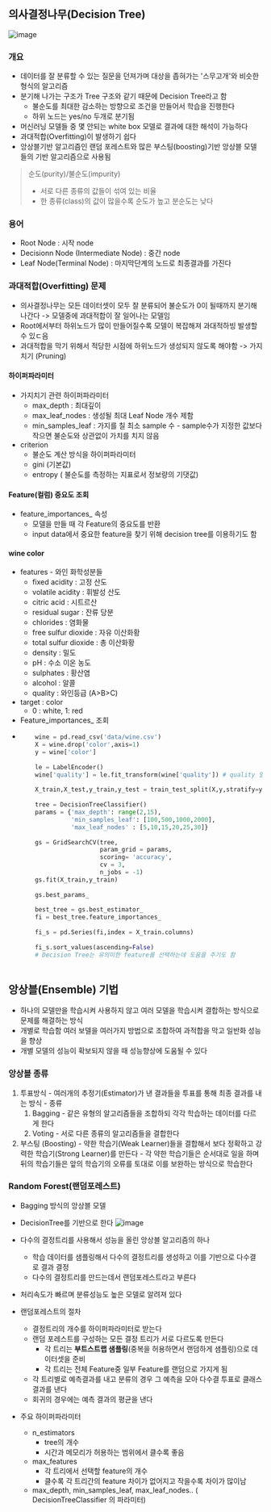 ## 의사결정나무(Decision Tree)
![image](https://user-images.githubusercontent.com/76146752/112937121-116b4f80-9162-11eb-9f98-ead0ab7e187f.png)

### 개요
 - 데이터를 잘 분류할 수 있는 질문을 던져가며 대상을 좁혀가는 '스무고개'와 비슷한 형식의 알고리즘
 - 분기해 나가는 구조가 Tree 구조와 같기 때문에 Decision Tree라고 함
    - 불순도를 최대한 감소하는 방향으로 조건을 만들어서 학습을 진행한다
    - 하위 노드는 yes/no 두개로 분기됨
 - 머신러닝 모델들 중 몇 안되는 white box 모델로 결과에 대한 해석이 가능하다
 - 과대적합(Overfitting)이 발생하기 쉽다
 - 앙상블기반 알고리즘인 랜덤 포레스트와 많은 부스팅(boosting)기반 앙상블 모델들의 기반 알고리즘으로 사용됨
 > 순도(purity)/불순도(impurity)
 >  - 서로 다른 종류의 값들이 섞여 있는 비율
 >  - 한 종류(class)의 값이 많을수록 순도가 높고 분순도는 낮다

### 용어
  - Root Node : 시작 node
  - Decisionn Node (Intermediate Node) : 중간 node
  - Leaf Node(Terminal Node) : 마지막단계의 노드로 최종결과를 가진다

### 과대적합(Overfitting) 문제
  - 의사결정나무는 모든 데이터셋이 모두 잘 분류되어 불순도가 0이 될때까지 분기해 나간다 -> 모델중에 과대적합이 잘 일어나는 모델임
  - Root에서부터 하위노드가 많이 만들어질수록 모델이 복잡해져 과대적하빙 발생할 수 있ㄷ음
  - 과대적합을 막기 위해서 적당한 시점에 하위노드가 생성되지 않도록 해야함 -> 가지치기 (Pruning)
 
 #### 하이퍼파라미터
  - 가지치기 관련 하이퍼파라미터
    - max_depth : 최대깊이
    - max_leaf_nodes : 생성될 최대 Leaf Node 개수 제함
    - min_samples_leaf : 가지를 칠 최소 sample 수 - sample수가 지정한 값보다 작으면 불순도와 상관없이 가치를 치지 않음
  - criterion
    - 불순도 계산 방식을 하이퍼파라미터
    - gini (기본값)
    - entropy ( 불순도를 측정하는 지표로서 정보량의 기댓값)
 
 #### Feature(컬럼) 중요도 조회
  - feature_importances_ 속성
    - 모델을 만들 때 각 Feature의 중요도를 반환
    - input data에서 중요한 feature을 찾기 위해 decision tree를 이용하기도 함

  #### wine color
   - features
    - 와인 화학성분들
        - fixed acidity : 고정 산도
        - volatile acidity : 휘발성 산도
        - citric acid : 시트르산
        - residual sugar : 잔류 당분
        - chlorides : 염화물
        - free sulfur dioxide : 자유 이산화황
        - total sulfur dioxide : 총 이산화황
        - density : 밀도
        - pH : 수소 이온 농도
        - sulphates : 황산염
        - alcohol : 알콜
      - quality : 와인등급 (A>B>C)
   - target : color
      - 0 : white, 1: red
  - Feature_importances_ 조회
  - 
    ``` python
        wine = pd.read_csv('data/wine.csv')
        X = wine.drop('color',axis=1)
        y = wine['color']
        
        le = LabelEncoder()
        wine['quality'] = le.fit_transform(wine['quality']) # quality 열이 문자열 이므로 라벨링 해줌(전처리)
        
        X_train,X_test,y_train,y_test = train_test_split(X,y,stratify=y, random_state=1)
        
        tree = DecisionTreeClassifier()
        params = {'max_depth': range(2,15),
                  'min_samples_leaf': [100,500,1000,2000],
                  'max_leaf_nodes' : [5,10,15,20,25,30]}
        
        gs = GridSearchCV(tree,
                          param_grid = params,
                          scoring= 'accuracy',
                          cv = 3,
                          n_jobs = -1)
        gs.fit(X_train,y_train)
        
        gs.best_params_
        
        best_tree = gs.best_estimator_
        fi = best_tree.feature_importances_
        
        fi_s = pd.Series(fi,index = X_train.columns)
        
        fi_s.sort_values(ascending=False)
        # Decision Tree는 유의미한 feature를 선택하는데 도움을 주기도 함
        
 ## 앙상블(Ensemble) 기법
  - 하나의 모델만을 학습시켜 사용하지 않고 여러 모델을 학습시켜 결합하는 방식으로 문제를 해결하는 방식
  - 개별로 학습함 여러 보델을 여러가지 방법으로 조합하여 과적합을 막고 일반화 성능을 향상
  - 개별 모델의 성능이 확보되지 않을 때 성능향상에 도움될 수 있다

  ### 앙상블 종류
   1. 투표방식
    - 여러개의 추정기(Estimator)가 낸 결과들을 투표를 통해 최종 결과를 내는 방식
    - 종류
      1. Bagging - 같은 유형의 알고리즘들을 조합하되 각각 학습하는 데이터를 다르게 한다
      2. Voting - 서로 다른 종류의 알고리즘들을 결합한다
   2. 부스팅 (Boosting)
    - 약한 학습기(Weak Learner)들을 결합해서 보다 정확하고 강력한 학습기(Strong Learner)를 만든다
    - 각 약한 학습기들은 순서대로 일을 하며 뒤의 학습기들은 앞의 학습기의 오류를 토대로 이를 보완하는 방식으로 학습한다

  ### Random Forest(랜덤포레스트)
  
   - Bagging 방식의 앙상블 모델
   - DecisionTree를 기반으로 한다
   ![image](https://user-images.githubusercontent.com/76146752/112974159-1db8d200-918d-11eb-9c68-e2ba17ab4e1c.png)

   - 다수의 결정트리를 사용해서 성능을 올린 앙상블 알고리즘의 하나
      - 학습 데이터를 샘플링해서 다수의 결정트리를 생성하고 이를 기반으로 다수결로 결과 결정
      - 다수의 결정트리를 만드는데서 랜덤포레스트라고 부른다
   - 처리속도가 빠르며 분류성능도 높은 모델로 알려져 있다
   - 랜덤포레스트의 절차
      - 결정트리의 개수를 하이퍼파라미터로 받는다
      - 랜덤 포레스트를 구성하는 모든 결정 트리가 서로 다르도록 만든다
          - 각 트리는 **부트스트랩 샘플링**(중복을 허용하면서 랜덤하게 샘플링)으로 데이터셋을 준비
          - 각 트리는 전체 Feature중 일부 Feature를 랜덤으로 가지게 됨
      - 각 트리별로 예측결과를 내고 분류의 경우 그 예측을 모아 다수결 투표로 클래스 결과를 낸다
      - 회귀의 경우에는 예측 결과의 평균을 낸다

   - 주요 하이퍼파라미터
      - n_estimators
          - tree의 개수
          - 시간과 메모리가 허용하는 범위에서 클수록 좋음
      - max_features
          - 각 트리에서 선택할 feature의 개수
          - 클수록 각 트리간의 feature 차이가 없어지고 작을수록 차이가 많이남
      - max_depth, min_samples_leaf, max_leaf_nodes.. ( DecisionTreeClassifier 의 파라미터)
        
        
        
